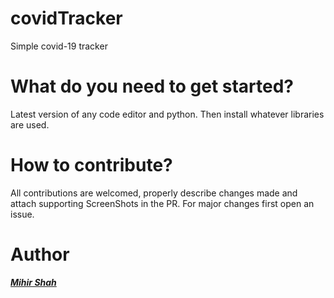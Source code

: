 # covidTracker
Simple covid-19 tracker

# What do you need to get started?
Latest version of any code editor and python. Then install whatever libraries are used.

# How to contribute?
All contributions are welcomed, properly describe changes made and attach supporting ScreenShots in the PR. For major changes first open an issue.

# Author
<a href="https://github.com/Miihir79">***Mihir Shah***</a>
